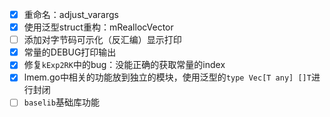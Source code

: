 * [x] 重命名：adjust_varargs
* [x] 使用泛型struct重构：mReallocVector
* [ ] 添加对字节码可示化（反汇编）显示打印
* [x] 常量的DEBUG打印输出
* [x] 修复`kExp2RK`中的bug：没能正确的获取常量的index
* [x] lmem.go中相关的功能放到独立的模块，使用泛型的`type Vec[T any] []T`进行封闭
* [ ] `baselib`基础库功能
